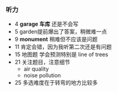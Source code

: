### 听力
+ 4 **garage 车库** 还是不会写
+ 5 garden提前爆出了答案，稍微难一点
+ 9 **monument** 稍难但不应该是问题
+ 11 肯定会错，因为我听第二次还是有问题
+ 15 地图题 学会预测特别是  line of trees
+ 21 关注题目，注意细节
	+ air quality
	+ noise pollution
+ 25 多选难度在于转弯的地方比较多